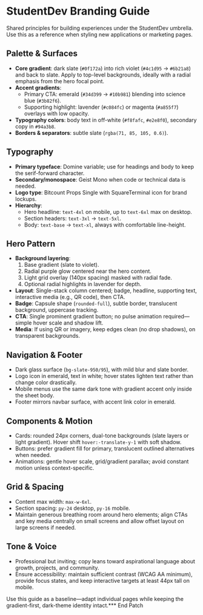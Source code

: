 # StudentDev Branding Guide

Shared principles for building experiences under the StudentDev umbrella. Use this as a reference when styling new applications or marketing pages.

## Palette & Surfaces

- **Core gradient**: dark slate (`#0f172a`) into rich violet (`#4c1d95` → `#6b21a8`) and back to slate. Apply to top-level backgrounds, ideally with a radial emphasis from the hero focal point.
- **Accent gradients**:
  - Primary CTA: emerald (`#34d399` → `#10b981`) blending into science blue (`#3b82f6`).
  - Supporting highlight: lavender (`#c084fc`) or magenta (`#a855f7`) overlays with low opacity.
- **Typography colors**: body text in off-white (`#f8fafc`, `#e2e8f0`), secondary copy in `#94a3b8`.
- **Borders & separators**: subtle slate (`rgba(71, 85, 105, 0.6)`).

## Typography

- **Primary typeface**: Domine variable; use for headings and body to keep the serif-forward character.
- **Secondary/monospace**: Geist Mono when code or technical data is needed.
- **Logo type**: Bitcount Props Single with SquareTerminal icon for brand lockups.
- **Hierarchy**:
  - Hero headline: `text-4xl` on mobile, up to `text-6xl` max on desktop.
  - Section headers: `text-3xl` → `text-5xl`.
  - Body: `text-base` → `text-xl`, always with comfortable line-height.

## Hero Pattern

- **Background layering**:
  1. Base gradient (slate to violet).
  2. Radial purple glow centered near the hero content.
  3. Light grid overlay (140px spacing) masked with radial fade.
  4. Optional radial highlights in lavender for depth.
- **Layout**: Single-stack column centered; badge, headline, supporting text, interactive media (e.g., QR code), then CTA.
- **Badge**: Capsule shape (`rounded-full`), subtle border, translucent background, uppercase tracking.
- **CTA**: Single prominent gradient button; no pulse animation required—simple hover scale and shadow lift.
- **Media**: If using QR or imagery, keep edges clean (no drop shadows), on transparent backgrounds.

## Navigation & Footer

- Dark glass surface (`bg-slate-950/95`), with mild blur and slate border.
- Logo icon in emerald, text in white; hover states lighten text rather than change color drastically.
- Mobile menus use the same dark tone with gradient accent only inside the sheet body.
- Footer mirrors navbar surface, with accent link color in emerald.

## Components & Motion

- Cards: rounded 24px corners, dual-tone backgrounds (slate layers or light gradient). Hover shift `hover:-translate-y-1` with soft shadow.
- Buttons: prefer gradient fill for primary, translucent outlined alternatives when needed.
- Animations: gentle hover scale, grid/gradient parallax; avoid constant motion unless context-specific.

## Grid & Spacing

- Content max width: `max-w-6xl`.
- Section spacing: `py-24` desktop, `py-16` mobile.
- Maintain generous breathing room around hero elements; align CTAs and key media centrally on small screens and allow offset layout on large screens if needed.

## Tone & Voice

- Professional but inviting; copy leans toward aspirational language about growth, projects, and community.
- Ensure accessibility: maintain sufficient contrast (WCAG AA minimum), provide focus states, and keep interactive targets at least 44px tall on mobile.

Use this guide as a baseline—adapt individual pages while keeping the gradient-first, dark-theme identity intact.\*\*\* End Patch

